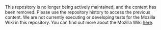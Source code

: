 This repository is no longer being actively maintained, and the content has
been removed. Please use the repository history to access the previous content.
We are not currently executing or developing tests for the Mozilla Wiki in this
repository. You can find out more about the Mozilla Wiki
[here](https://wiki.mozilla.org/Modules/Mozilla_Websites#Mozilla_Wiki).
